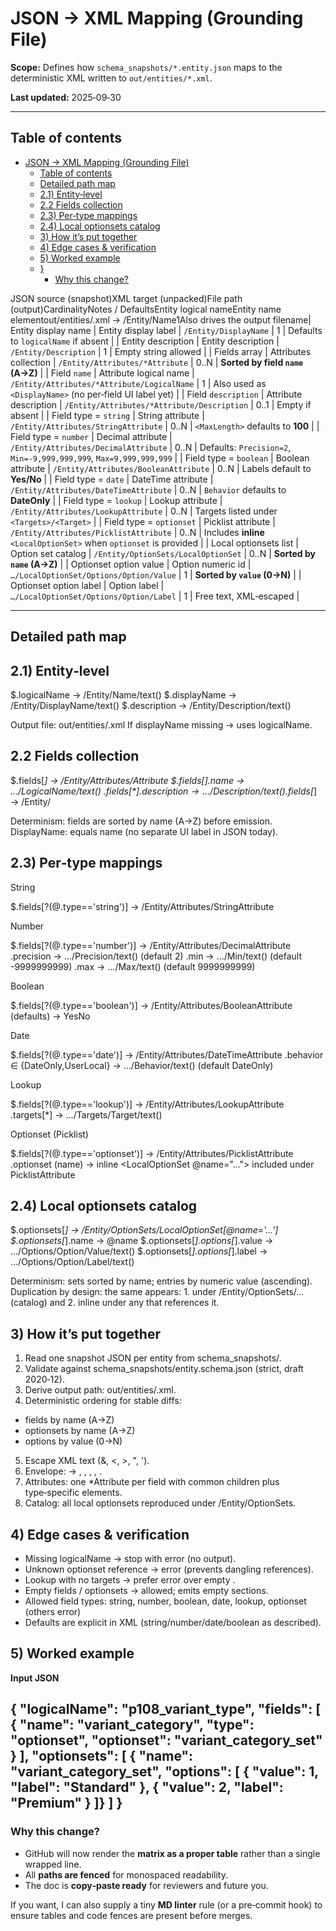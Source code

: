 # JSON → XML Mapping (Grounding File)

**Scope:** Defines how `schema_snapshots/*.entity.json` maps to the deterministic XML written to `out/entities/*.xml`.

**Last updated:** 2025‑09‑30

---

## Table of contents
- [JSON → XML Mapping (Grounding File)](#json--xml-mapping-grounding-file)
  - [Table of contents](#table-of-contents)
  - [Detailed path map](#detailed-path-map)
  - [2.1) Entity‑level](#21-entitylevel)
  - [2.2 Fields collection](#22-fields-collection)
  - [2.3) Per‑type mappings](#23-pertype-mappings)
  - [2.4) Local optionsets catalog](#24-local-optionsets-catalog)
  - [3) How it’s put together](#3-how-its-put-together)
  - [4) Edge cases \& verification](#4-edge-cases--verification)
  - [5) Worked example](#5-worked-example)
  - [}](#)
    - [Why this change?](#why-this-change)

JSON source (snapshot)XML target (unpacked)File path (output)CardinalityNotes / DefaultsEntity logical nameEntity name elementout/entities/<logicalName>.xml → /Entity/Name1Also drives the output filename| Entity display name | Entity display label | `/Entity/DisplayName` | 1 | Defaults to `logicalName` if absent |
| Entity description | Entity description | `/Entity/Description` | 1 | Empty string allowed |
| Fields array | Attributes collection | `/Entity/Attributes/*Attribute` | 0..N | **Sorted by field `name` (A→Z)** |
| Field `name` | Attribute logical name | `/Entity/Attributes/*Attribute/LogicalName` | 1 | Also used as `<DisplayName>` (no per‑field UI label yet) |
| Field `description` | Attribute description | `/Entity/Attributes/*Attribute/Description` | 0..1 | Empty if absent |
| Field type = `string` | String attribute | `/Entity/Attributes/StringAttribute` | 0..N | `<MaxLength>` defaults to **100** |
| Field type = `number` | Decimal attribute | `/Entity/Attributes/DecimalAttribute` | 0..N | Defaults: `Precision=2`, `Min=-9,999,999,999`, `Max=9,999,999,999` |
| Field type = `boolean` | Boolean attribute | `/Entity/Attributes/BooleanAttribute` | 0..N | Labels default to **Yes/No** |
| Field type = `date` | DateTime attribute | `/Entity/Attributes/DateTimeAttribute` | 0..N | `Behavior` defaults to **DateOnly** |
| Field type = `lookup` | Lookup attribute | `/Entity/Attributes/LookupAttribute` | 0..N | Targets listed under `<Targets>/<Target>` |
| Field type = `optionset` | Picklist attribute | `/Entity/Attributes/PicklistAttribute` | 0..N | Includes **inline** `<LocalOptionSet>` when `optionset` is provided |
| Local optionsets list | Option set catalog | `/Entity/OptionSets/LocalOptionSet` | 0..N | **Sorted by `name` (A→Z)** |
| Optionset option value | Option numeric id | `…/LocalOptionSet/Options/Option/Value` | 1 | **Sorted by `value` (0→N)** |
| Optionset option label | Option label | `…/LocalOptionSet/Options/Option/Label` | 1 | Free text, XML‑escaped |

---

## Detailed path map

## 2.1) Entity‑level

$.logicalName           → /Entity/Name/text()
$.displayName           → /Entity/DisplayName/text()
$.description           → /Entity/Description/text()

Output file: out/entities/<logicalName>.xml
If displayName missing → uses logicalName.

## 2.2 Fields collection

$.fields[*]                 → /Entity/Attributes/*Attribute
$.fields[*].name            → …/LogicalName/text()
$.fields[*].description     → …/Description/text()$.fields[*]                 → /Entity/

Determinism: fields are sorted by name (A→Z) before emission.
DisplayName: equals name (no separate UI label in JSON today).

## 2.3) Per‑type mappings

String

$.fields[?(@.type=='string')]           → /Entity/Attributes/StringAttribute

Number

$.fields[?(@.type=='number')]           → /Entity/Attributes/DecimalAttribute
  .precision                            → …/Precision/text()      (default 2)
  .min                                  → …/Min/text()            (default -9999999999)
  .max                                  → …/Max/text()            (default  9999999999)

Boolean

$.fields[?(@.type=='boolean')]          → /Entity/Attributes/BooleanAttribute
  (defaults)                            → <TrueLabel>Yes</TrueLabel><FalseLabel>No</FalseLabel>

Date

$.fields[?(@.type=='date')]             → /Entity/Attributes/DateTimeAttribute
  .behavior ∈ {DateOnly,UserLocal}      → …/Behavior/text()       (default DateOnly)

Lookup

$.fields[?(@.type=='lookup')]           → /Entity/Attributes/LookupAttribute
  .targets[*]                           → …/Targets/Target/text()

Optionset (Picklist)

$.fields[?(@.type=='optionset')]        → /Entity/Attributes/PicklistAttribute
  .optionset (name)                     → inline <LocalOptionSet @name="…"> included under PicklistAttribute

## 2.4) Local optionsets catalog

$.optionsets[*]                         → /Entity/OptionSets/LocalOptionSet[@name='…']
$.optionsets[*].name                    → @name
$.optionsets[*].options[*].value        → …/Options/Option/Value/text()
$.optionsets[*].options[*].label        → …/Options/Option/Label/text()

Determinism: sets sorted by name; entries by numeric value (ascending).
Duplication by design: the same <LocalOptionSet> appears:
    1. under /Entity/OptionSets/… (catalog) and
    2. inline under any <PicklistAttribute> that references it.
   

## 3) How it’s put together

  1. Read one snapshot JSON per entity from schema_snapshots/.
  2. Validate against schema_snapshots/entity.schema.json (strict, draft 2020‑12).
  3. Derive output path: out/entities/<logicalName>.xml.
  4. Deterministic ordering for stable diffs:
   - fields by name (A→Z)
   - optionsets by name (A→Z)
   - options by value (0→N)
  5. Escape XML text (&, <, >, ", ').
  6. Envelope:
  <Entity version="1.0"> → <Name>, <DisplayName>, <Description>, <Attributes>, <OptionSets>.
  7. Attributes: one *Attribute per field with common children plus type‑specific elements.
  8. Catalog: all local optionsets reproduced under /Entity/OptionSets.
   
## 4) Edge cases & verification
- Missing logicalName → stop with error (no output).
- Unknown optionset reference → error (prevents dangling references).
- Lookup with no targets → prefer error over empty <Targets/>.
- Empty fields / optionsets → allowed; emits empty sections.
- Allowed field types: string, number, boolean, date, lookup, optionset (others error)
- Defaults are explicit in XML (string/number/date/boolean as described).

## 5) Worked example
**Input JSON**

{
  "logicalName": "p108_variant_type",
  "fields": [
    { "name": "variant_category", "type": "optionset", "optionset": "variant_category_set" }
  ],
  "optionsets": [
    { "name": "variant_category_set", "options": [
      { "value": 1, "label": "Standard" },
      { "value": 2, "label": "Premium" }
    ]}
  ]
}
---

### Why this change?
- GitHub will now render the **matrix as a proper table** rather than a single wrapped line.  
- All **paths are fenced** for monospaced readability.  
- The doc is **copy‑paste ready** for reviewers and future you.

If you want, I can also supply a tiny **MD linter** rule (or a pre‑commit hook) to ensure tables and code fences are present before merges.